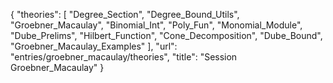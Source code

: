 {
    "theories": [
        "Degree_Section",
        "Degree_Bound_Utils",
        "Groebner_Macaulay",
        "Binomial_Int",
        "Poly_Fun",
        "Monomial_Module",
        "Dube_Prelims",
        "Hilbert_Function",
        "Cone_Decomposition",
        "Dube_Bound",
        "Groebner_Macaulay_Examples"
    ],
    "url": "entries/groebner_macaulay/theories",
    "title": "Session Groebner_Macaulay"
}